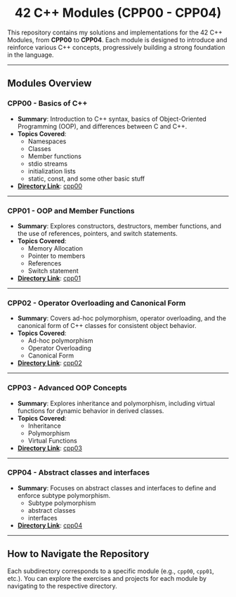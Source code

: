 # <div align="center"> 42 C++ Modules (CPP00 - CPP04) </div>

This repository contains my solutions and implementations for the 42 C++ Modules, from **CPP00** to **CPP04**. Each module is designed to introduce and reinforce various C++ concepts, progressively building a strong foundation in the language.

---

## **Modules Overview**

### **CPP00 - Basics of C++**
- **Summary**: Introduction to C++ syntax, basics of Object-Oriented Programming (OOP), and differences between C and C++.
- **Topics Covered**:
  - Namespaces
  - Classes
  - Member functions
  - stdio streams
  - initialization lists
  - static, const, and some other basic stuff
- **[Directory Link](./cpp00/)**: [cpp00](./cpp00/)

---

### **CPP01 - OOP and Member Functions**
- **Summary**: Explores constructors, destructors, member functions, and the use of references, pointers, and switch statements.
- **Topics Covered**:
  - Memory Allocation
  - Pointer to members
  - References
  - Switch statement
- **[Directory Link](./cpp01/)**: [cpp01](./cpp01/)

---

### **CPP02 - Operator Overloading and Canonical Form**
- **Summary**: Covers ad-hoc polymorphism, operator overloading, and the canonical form of C++ classes for consistent object behavior.
- **Topics Covered**:
  - Ad-hoc polymorphism
  - Operator Overloading
  - Canonical Form
- **[Directory Link](./cpp02/)**: [cpp02](./cpp02/)

---

### **CPP03 - Advanced OOP Concepts**
- **Summary**: Explores inheritance and polymorphism, including virtual functions for dynamic behavior in derived classes.
- **Topics Covered**:
  - Inheritance
  - Polymorphism
  - Virtual Functions
- **[Directory Link](./cpp03/)**: [cpp03](./cpp03/)

---

### **CPP04 - Abstract classes and interfaces**
- **Summary**: Focuses on abstract classes and interfaces to define and enforce subtype polymorphism.
  - Subtype polymorphism
  - abstract classes
  - interfaces
- **[Directory Link](./cpp04/)**: [cpp04](./cpp04/)

---

## **How to Navigate the Repository**

Each subdirectory corresponds to a specific module (e.g., `cpp00`, `cpp01`, etc.). You can explore the exercises and projects for each module by navigating to the respective directory.
